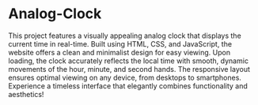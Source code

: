 # Analog-Clock
This project features a visually appealing analog clock that displays the current time in real-time. Built using HTML, CSS, and JavaScript, the website offers a clean and minimalist design for easy viewing. Upon loading, the clock accurately reflects the local time with smooth, dynamic movements of the hour, minute, and second hands.
The responsive layout ensures optimal viewing on any device, from desktops to smartphones. Experience a timeless interface that elegantly combines functionality and aesthetics!
